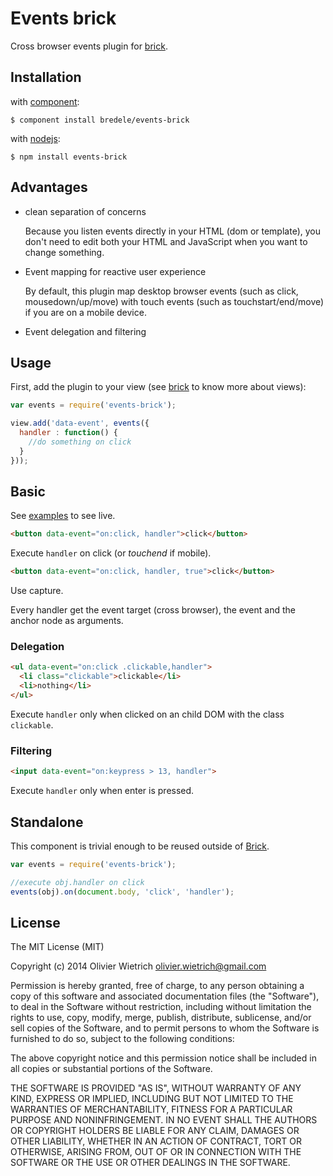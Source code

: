 # Events brick

  Cross browser events plugin for [brick](http://github.com/bredele/brick). 

## Installation

with [component](http://github.com/component/component):

    $ component install bredele/events-brick

with [nodejs](http://nodejs.org):

    $ npm install events-brick

## Advantages

  - clean separation of concerns

  	Because you listen events directly in your HTML (dom or template), 
		you don't need to edit both your HTML and JavaScript when you want 
		to change something.

  - Event mapping for reactive user experience

  	By default, this plugin map desktop browser events (such as click, 
		mousedown/up/move) with touch events (such as touchstart/end/move) 
		if you are on a mobile device.

  - Event delegation and filtering


## Usage

First, add the plugin to your view (see [brick](http://github.com/bredele/brick) to know more about views):


```js
var events = require('events-brick');

view.add('data-event', events({
  handler : function() {
    //do something on click
  }
}));

```

## Basic

See [examples](https://github.com/bredele/events-brick/tree/master/test) to see live.

```html
<button data-event="on:click, handler">click</button>
```

  Execute `handler` on click (or *touchend* if mobile).

```html
<button data-event="on:click, handler, true">click</button>
```

  Use capture.

Every handler get the event target (cross browser), the event and the anchor node as arguments.

### Delegation

```html
<ul data-event="on:click .clickable,handler">
  <li class="clickable">clickable</li>
  <li>nothing</li>
</ul>
```

  Execute `handler` only when clicked on an child DOM with the class `clickable`.

### Filtering

```html
<input data-event="on:keypress > 13, handler">
```

  Execute `handler` only when enter is pressed.


## Standalone

This component is trivial enough to be reused outside of [Brick](http://github.com/bredele/brick).

```js
var events = require('events-brick');

//execute obj.handler on click
events(obj).on(document.body, 'click', 'handler');

```

## License

  The MIT License (MIT)

Copyright (c) 2014 Olivier Wietrich <olivier.wietrich@gmail.com>

Permission is hereby granted, free of charge, to any person obtaining a copy of this software and associated documentation files (the "Software"), to deal in the Software without restriction, including without limitation the rights to use, copy, modify, merge, publish, distribute, sublicense, and/or sell copies of the Software, and to permit persons to whom the Software is furnished to do so, subject to the following conditions:

The above copyright notice and this permission notice shall be included in all copies or substantial portions of the Software.

THE SOFTWARE IS PROVIDED "AS IS", WITHOUT WARRANTY OF ANY KIND, EXPRESS OR IMPLIED, INCLUDING BUT NOT LIMITED TO THE WARRANTIES OF MERCHANTABILITY, FITNESS FOR A PARTICULAR PURPOSE AND NONINFRINGEMENT. IN NO EVENT SHALL THE AUTHORS OR COPYRIGHT HOLDERS BE LIABLE FOR ANY CLAIM, DAMAGES OR OTHER LIABILITY, WHETHER IN AN ACTION OF CONTRACT, TORT OR OTHERWISE, ARISING FROM, OUT OF OR IN CONNECTION WITH THE SOFTWARE OR THE USE OR OTHER DEALINGS IN THE SOFTWARE.
